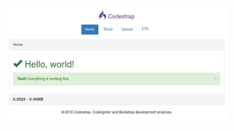 ![Codestrap Home](https://raw.githubusercontent.com/natanfelles/codestrap/master/public/assets/img/frontend.png)